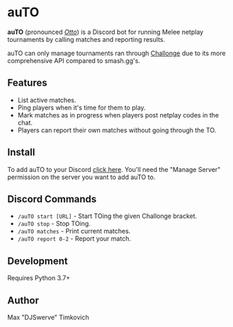 # auTO

**auTO** (pronounced *[Otto][otto]*) is a Discord bot for
running Melee netplay tournaments by calling matches and reporting results.

auTO can only manage tournaments ran through [Challonge](https://challonge.com) due to its more
comprehensive API compared to smash.gg's.

## Features
* List active matches.
* Ping players when it's time for them to play.
* Mark matches as in progress when players post netplay codes in the chat.
* Players can report their own matches without going through the TO.

## Install

To add auTO to your Discord [click here][discord]. You'll need the "Manage Server" permission on
the server you want to add auTO to.

## Discord Commands

* `/auTO start [URL]` - Start TOing the given Challonge bracket.
* `/auTO stop` - Stop TOing.
* `/auTO matches` - Print current matches.
* `/auTO report 0-2` - Report your match.

## Development

Requires Python 3.7+

## Author

Max "DJSwerve" Timkovich

[otto]: https://www.ssbwiki.com/Smasher:Silent_Wolf
[discord]: https://discordapp.com/api/oauth2/authorize?client_id=687888371556548680&permissions=10240&scope=bot

